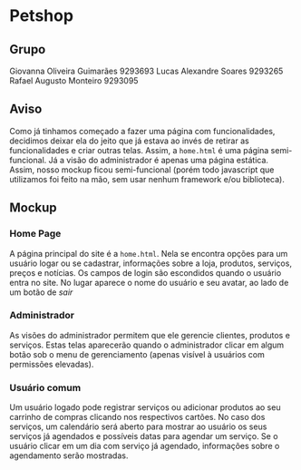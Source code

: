 # Petshop

## Grupo
Giovanna Oliveira Guimarães	9293693
Lucas Alexandre Soares		9293265
Rafael Augusto Monteiro		9293095

## Aviso
Como já tinhamos começado a fazer uma página com funcionalidades, decidimos deixar ela do jeito que já estava ao invés de retirar as funcionalidades e criar outras telas. Assim, a `home.html` é uma página semi-funcional. Já a visão do administrador é apenas uma página estática. Assim, nosso mockup ficou semi-funcional (porém todo javascript que utilizamos foi feito na mão, sem usar nenhum framework e/ou biblioteca).

## Mockup
### Home Page
A página principal do site é a `home.html`. Nela se encontra opções para um usuário logar ou se cadastrar, informações sobre a loja, produtos, serviços, preços e notícias. Os campos de login são escondidos quando o usuário entra no site. No lugar aparece o nome do usuário e seu avatar, ao lado de um botão de *sair*

### Administrador
As visões do administrador permitem que ele gerencie clientes, produtos e serviços.	Estas telas aparecerão quando o administrador clicar em algum botão sob o menu de gerenciamento (apenas visível à usuários com permissões elevadas).

### Usuário comum
Um usuário logado pode registrar serviços ou adicionar produtos ao seu carrinho de compras clicando nos respectivos cartões. No caso dos serviços, um calendário será aberto para mostrar ao usuário os seus serviços já agendados e possíveis datas para agendar um serviço. Se o usuário clicar em um dia com serviço já agendado, informações sobre o agendamento serão mostradas.